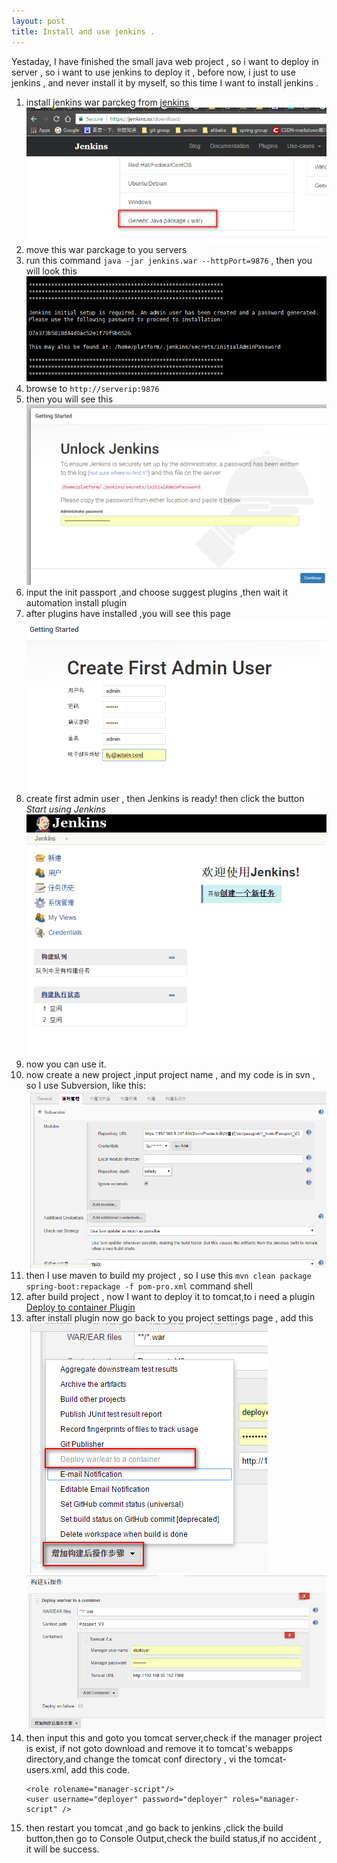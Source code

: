 ```yaml
---
layout: post
title: Install and use jenkins .
---
```


Yestaday, I have finished the small java web project , so i want to deploy in server , so i want to use jenkins to deploy it , before now, i just to use jenkins ,  and never install it by myself, so this time I want to install jenkins .

1. install jenkins war parckeg from [jenkins](https://jenkins.io)
    ![images help](/images/008.png)
2. move this war parckage to you servers
3. run this command `java -jar jenkins.war --httpPort=9876`  , then you will look this 
    ![images help](/images/010.png)
4. browse to `http://serverip:9876`
5. then you will see this
    ![images help](/images/009.png)
6. input the init  passport ,and choose suggest plugins ,then wait it automation install plugin
7. after plugins have installed ,you will see this page 
    ![images help](/images/011.png)
8. create first admin user , then Jenkins is ready! then click the button *Start using Jenkins*
    ![images help](/images/012.png)
9. now you can use it.
10. now create a new project ,input project name , and my code is in svn , so I use Subversion, like this:
  ![images help](/images/013.png)
11. then I use maven to build my project , so I use this `mvn clean package spring-boot:repackage -f pom-pro.xml` command shell
12. after build project , now I want to deploy it to tomcat,to i need a plugin [    
Deploy to container Plugin](https://wiki.jenkins-ci.org/display/JENKINS/Deploy+Plugin)
13. after install plugin now go back to you project settings page , add this
   ![images help](/images/014.png)
   ![images help](/images/015.png)
14. then input this and goto you tomcat server,check if the manager project is exist, if not goto download and remove it to tomcat's webapps directory,and change the tomcat conf directory , vi the tomcat-users.xml,
add this code.
    ```
    <role rolename="manager-script"/>
    <user username="deployer" password="deployer" roles="manager-script" />
    ```
15. then restart you tomcat ,and go back to jenkins ,click the build button,then go to Console Output,check the build status,if no accident , it will be success. 